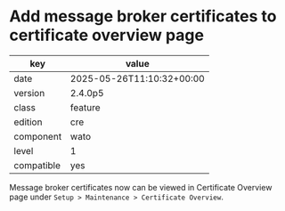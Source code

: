[//]: # (werk v2)
# Add message broker certificates to certificate overview page

key        | value
---------- | ---
date       | 2025-05-26T11:10:32+00:00
version    | 2.4.0p5
class      | feature
edition    | cre
component  | wato
level      | 1
compatible | yes

Message broker certificates now can be viewed in Certificate Overview page
under `Setup > Maintenance > Certificate Overview`.
